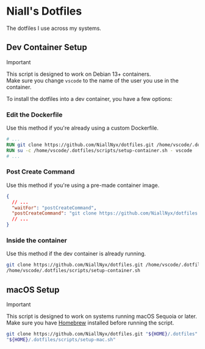 # Niall's Dotfiles

The dotfiles I use across my systems.

## Dev Container Setup

> [!IMPORTANT]
> This script is designed to work on Debian 13+ containers.  
> Make sure you change `vscode` to the name of the user you use in the container.

To install the dotfiles into a dev container, you have a few options:

### Edit the Dockerfile

Use this method if you're already using a custom Dockerfile.

```dockerfile
# ...
RUN git clone https://github.com/NiallNyx/dotfiles.git /home/vscode/.dotfiles
RUN su -c /home/vscode/.dotfiles/scripts/setup-container.sh - vscode
# ...
```

### Post Create Command

Use this method if you're using a pre-made container image.

```json
{
  // ...
  "waitFor": "postCreateCommand",
  "postCreateCommand": "git clone https://github.com/NiallNyx/dotfiles.git /home/vscode/.dotfiles && su -c /home/vscode/.dotfiles/scripts/setup-container.sh - vscode"
  // ...
}
```

### Inside the container

Use this method if the dev container is already running.

```bash
git clone https://github.com/NiallNyx/dotfiles.git /home/vscode/.dotfiles
/home/vscode/.dotfiles/scripts/setup-container.sh
```

## macOS Setup

> [!IMPORTANT]
> This script is designed to work on systems running macOS Sequoia or later.  
> Make sure you have [Homebrew](https://brew.sh/) installed before running the script.

```bash
git clone https://github.com/NiallNyx/dotfiles.git "${HOME}/.dotfiles"
"${HOME}/.dotfiles/scripts/setup-mac.sh"
```
